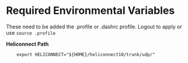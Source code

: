 # Required Environmental Variables #
These need to be added the .profile or .dashrc profile.
Logout to apply or use ` source .profile `

**Heliconnect Path**
```
    export HELICONNECT="${HOME}/heliconnect10/trunk/udp/"
```